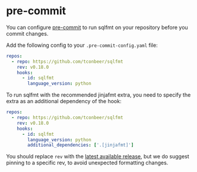 # pre-commit

You can configure [pre-commit](https://pre-commit.com/) to run sqlfmt on your repository before you commit changes.

Add the following config to your `.pre-commit-config.yaml` file:

```yml title=.pre-commit-config.yaml
repos:
  - repo: https://github.com/tconbeer/sqlfmt
    rev: v0.18.0
    hooks:
      - id: sqlfmt
        language_version: python
```

To run sqlfmt with the recommended jinjafmt extra, you need to specify the extra as an additional dependency of the hook:

```yml title=.pre-commit-config.yaml
repos:
  - repo: https://github.com/tconbeer/sqlfmt
    rev: v0.18.0
    hooks:
      - id: sqlfmt
        language_version: python
        additional_dependencies: ['.[jinjafmt]']
```

You should replace `rev` with the [latest available release](https://github.com/tconbeer/sqlfmt/releases), but we do suggest pinning to a specific rev, to avoid unexpected formatting changes.